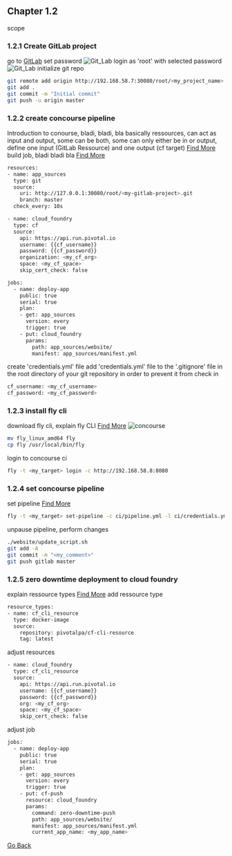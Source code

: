 ## Chapter 1.2

scope

### 1.2.1 Create GitLab project
go to [GitLab](http://192.168.58.7:30080)
set password
![Git_Lab](https://github.com/smichard/CNA_tutorial/blob/master/tutorial_assets/chapter_1/2_gitlab_1.JPG)
login as 'root' with selected password
![Git_Lab](https://github.com/smichard/CNA_tutorial/blob/master/tutorial_assets/chapter_1/2_gitlab_2.JPG)
initialize git repo

```bash
git remote add origin http://192.168.58.7:30080/root/<my_project_name>.git
git add .
git commit -m "Initial commit"
git push -u origin master
```

### 1.2.2 create concourse pipeline  
Introduction to conourse, bladi, bladi, bla
basically ressources, can act as input and output, some can be both, some can only either be in or output, define one input (GitLab Ressource) and one output (cf target) [Find More](https://concourse-ci.org/resources.html)
build job, bladi bladi bla
[Find More](https://concourse-ci.org/jobs.html)
```bash
resources:
- name: app_sources
  type: git
  source:
    uri: http://127.0.0.1:30080/root/<my-gitlab-project>.git
    branch: master
  check_every: 10s

- name: cloud_foundry
  type: cf
  source:
    api: https://api.run.pivotal.io
    username: {{cf_username}}
    password: {{cf_password}}
    organization: <my_cf_org>
    space: <my_cf_space>
    skip_cert_check: false

jobs:
  - name: deploy-app
    public: true
    serial: true
    plan:
    - get: app_sources
      version: every
      trigger: true
    - put: cloud_foundry
      params:
        path: app_sources/website/
        manifest: app_sources/manifest.yml
```
create 'credentials.yml' file
add 'credentials.yml' file to the '.gitignore' file in the root directory of your git repository in order to prevent it from check in
```bash
cf_username: <my_cf_username>
cf_password: <my_cf_password>
```

### 1.2.3 install fly cli
download fly cli, explain fly CLI [Find More](https://concourse-ci.org/fly.html)
![concourse](https://github.com/smichard/CNA_tutorial/blob/master/tutorial_assets/chapter_1/2_concourse_1.JPG)
```bash
mv fly_linux_amd64 fly
cp fly /usr/local/bin/fly
```
login to concourse ci
```bash
fly -t <my_target> login -c http://192.168.58.8:8080
```

### 1.2.4 set concourse pipeline
set pipeline [Find More](https://concourse-ci.org/pipelines.html)
```bash
fly -t <my_target> set-pipeline -c ci/pipeline.yml -l ci/credentials.yml
```
unpause pipeline, perform changes
```bash
./website/update_script.sh
git add -A
git commit -m "<my_comment>"
git push gitlab master
```

### 1.2.5 zero downtime deployment to cloud foundry
explain ressource types [Find More](https://concourse-ci.org/resource-types.html)
add ressource type
```bash
resource_types:
- name: cf_cli_resource
  type: docker-image
  source:
    repository: pivotalpa/cf-cli-resource
    tag: latest
```
adjust resources
```bash
- name: cloud_foundry
  type: cf_cli_resource
  source:
    api: https://api.run.pivotal.io
    username: {{cf_username}}
    password: {{cf_password}}
    org: <my_cf_org>
    space: <my_cf_space>
    skip_cert_check: false
```
adjust job
```bash
jobs:
  - name: deploy-app
    public: true
    serial: true
    plan:
    - get: app_sources
      version: every
      trigger: true
    - put: cf-push
      resource: cloud_foundry
      params:
        command: zero-downtime-push
        path: app_sources/website/
        manifest: app_sources/manifest.yml
        current_app_name: <my_app_name>
```

[Go Back](https://github.com/smichard/CNA_tutorial)
